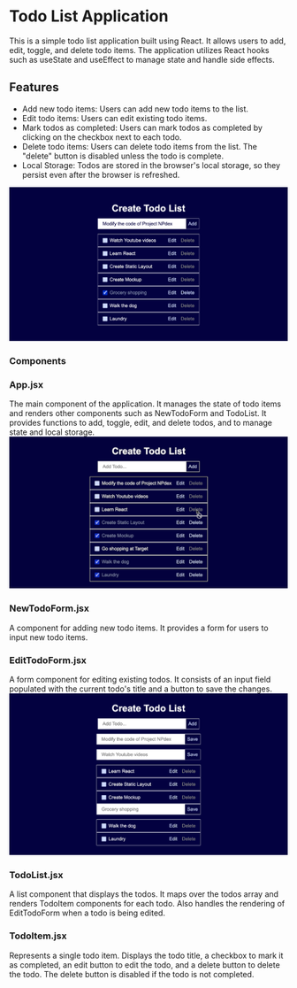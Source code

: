 # Todo List Application

This is a simple todo list application built using React. It allows users to add, edit, toggle, and delete todo items. The application utilizes React hooks such as useState and useEffect to manage state and handle side effects.

## Features

- Add new todo items: Users can add new todo items to the list.
- Edit todo items: Users can edit existing todo items.
- Mark todos as completed: Users can mark todos as completed by clicking on the checkbox next to each todo.
- Delete todo items: Users can delete todo items from the list. The "delete" button is disabled unless the todo is complete.
- Local Storage: Todos are stored in the browser's local storage, so they persist even after the browser is refreshed.

![todolist](./src/images/todolist.png)

### Components

### App.jsx

The main component of the application. It manages the state of todo items and renders other components such as NewTodoForm and TodoList. It provides functions to add, toggle, edit, and delete todos, and to manage state and local storage.
![delete](./src/images/delete.png)

### NewTodoForm.jsx

A component for adding new todo items. It provides a form for users to input new todo items.

### EditTodoForm.jsx

A form component for editing existing todos. It consists of an input field populated with the current todo's title and a button to save the changes.
![edit](./src/images/edit.png)

### TodoList.jsx

A list component that displays the todos. It maps over the todos array and renders TodoItem components for each todo. Also handles the rendering of EditTodoForm when a todo is being edited.

### TodoItem.jsx

Represents a single todo item. Displays the todo title, a checkbox to mark it as completed, an edit button to edit the todo, and a delete button to delete the todo. The delete button is disabled if the todo is not completed.
